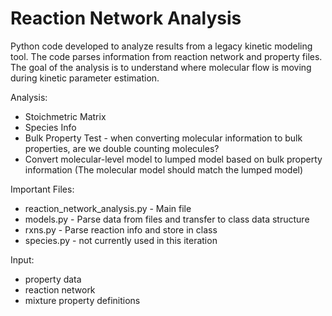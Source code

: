 # Reaction Network Analysis

Python code developed to analyze results from a legacy kinetic modeling tool. The code parses information from reaction network and property files. The goal of the analysis is to understand where molecular flow is moving during kinetic parameter estimation.

Analysis:
 - Stoichmetric Matrix
 - Species Info
 - Bulk Property Test - when converting molecular information to bulk properties, are we double counting molecules? 
 - Convert molecular-level model to lumped model based on bulk property information (The molecular model should match the lumped model)

Important Files:
  * reaction_network_analysis.py - Main file
  * models.py - Parse data from files and transfer to class data structure
  * rxns.py - Parse reaction info and store in class
  * species.py - not currently used in this iteration

Input:
 + property data
 + reaction network
 + mixture property definitions
